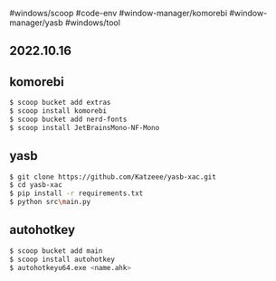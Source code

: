#windows/scoop #code-env #window-manager/komorebi #window-manager/yasb  #windows/tool 
## 2022.10.16

## komorebi

```bash
$ scoop bucket add extras
$ scoop install komorebi
$ scoop bucket add nerd-fonts
$ scoop install JetBrainsMono-NF-Mono
```

## yasb

```bash
$ git clone https://github.com/Katzeee/yasb-xac.git
$ cd yasb-xac
$ pip install -r requirements.txt
$ python src\main.py
```

## autohotkey

```bash
$ scoop bucket add main
$ scoop install autohotkey
$ autohotkeyu64.exe <name.ahk>
```